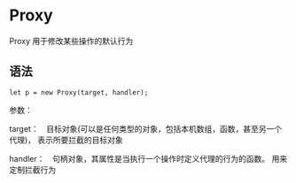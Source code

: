 # Proxy

Proxy 用于修改某些操作的默认行为

## 语法

`let p = new Proxy(target, handler);`

参数：

target：　目标对象(可以是任何类型的对象，包括本机数组，函数，甚至另一个代理)， 表示所要拦截的目标对象

handler：　句柄对象，其属性是当执行一个操作时定义代理的行为的函数。 用来定制拦截行为